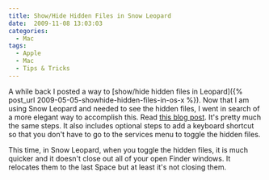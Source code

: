 ```yaml
---
title: Show/Hide Hidden Files in Snow Leopard
date:  2009-11-08 13:03:03
categories:
  - Mac
tags:
  - Apple
  - Mac
  - Tips & Tricks
---
```


A while back I posted a way to [show/hide hidden files in Leopard]({% post_url 2009-05-05-showhide-hidden-files-in-os-x %}). Now that I am using Snow Leopard and needed to see the hidden files, I went in search of a more elegant way to accomplish this. Read <a href="http://artofgeek.com/2009/09/16/toggle-display-of-hidden-files-in-finder-with-keyboard-shortcut/" target="_blank">this blog post</a>. It's pretty much the same steps. It also includes optional steps to add a keyboard shortcut so that you don't have to go to the services menu to toggle the hidden files.

This time, in Snow Leopard, when you toggle the hidden files, it is much quicker and it doesn't close out all of your open Finder windows. It relocates them to the last Space but at least it's not closing them.
